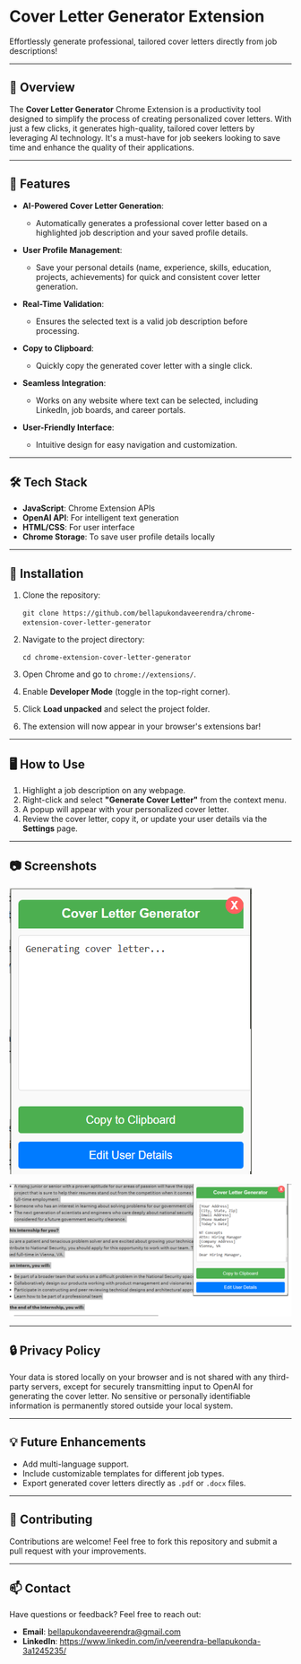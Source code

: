 # Cover Letter Generator Extension

Effortlessly generate professional, tailored cover letters directly from job descriptions!

---

## 📖 Overview

The **Cover Letter Generator** Chrome Extension is a productivity tool designed to simplify the process of creating personalized cover letters. With just a few clicks, it generates high-quality, tailored cover letters by leveraging AI technology. It's a must-have for job seekers looking to save time and enhance the quality of their applications.

---

## 🚀 Features

- **AI-Powered Cover Letter Generation**:

  - Automatically generates a professional cover letter based on a highlighted job description and your saved profile details.

- **User Profile Management**:

  - Save your personal details (name, experience, skills, education, projects, achievements) for quick and consistent cover letter generation.

- **Real-Time Validation**:

  - Ensures the selected text is a valid job description before processing.

- **Copy to Clipboard**:

  - Quickly copy the generated cover letter with a single click.

- **Seamless Integration**:

  - Works on any website where text can be selected, including LinkedIn, job boards, and career portals.

- **User-Friendly Interface**:

  - Intuitive design for easy navigation and customization.

---

## 🛠️ Tech Stack

- **JavaScript**: Chrome Extension APIs
- **OpenAI API**: For intelligent text generation
- **HTML/CSS**: For user interface
- **Chrome Storage**: To save user profile details locally

---

## 🔧 Installation

1.  Clone the repository:

    `git clone https://github.com/bellapukondaveerendra/chrome-extension-cover-letter-generator`

2.  Navigate to the project directory:

    `cd chrome-extension-cover-letter-generator`

3.  Open Chrome and go to `chrome://extensions/`.
4.  Enable **Developer Mode** (toggle in the top-right corner).
5.  Click **Load unpacked** and select the project folder.
6.  The extension will now appear in your browser's extensions bar!

---

## 🖥️ How to Use

1.  Highlight a job description on any webpage.
2.  Right-click and select **"Generate Cover Letter"** from the context menu.
3.  A popup will appear with your personalized cover letter.
4.  Review the cover letter, copy it, or update your user details via the **Settings** page.

---

## 📷 Screenshots

![alt text](image.png)

![alt text](image-1.png)

---

## 🔒 Privacy Policy

Your data is stored locally on your browser and is not shared with any third-party servers, except for securely transmitting input to OpenAI for generating the cover letter. No sensitive or personally identifiable information is permanently stored outside your local system.

---

## 💡 Future Enhancements

- Add multi-language support.
- Include customizable templates for different job types.
- Export generated cover letters directly as `.pdf` or `.docx` files.

---

## 🤝 Contributing

Contributions are welcome! Feel free to fork this repository and submit a pull request with your improvements.

---

## 📫 Contact

Have questions or feedback? Feel free to reach out:

- **Email**: bellapukondaveerendra@gmail.com
- **LinkedIn**: https://www.linkedin.com/in/veerendra-bellapukonda-3a1245235/
